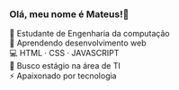 ### Olá, meu nome é Mateus!👋

<!--
**mtscelestino163/mtscelestino163** is a ✨ _special_ ✨ repository because its `README.md` (this file) appears on your GitHub profile.

Here are some ideas to get you started:

- 🔭 I’m currently working on ...
- 🌱 I’m currently learning ...
- 👯 I’m looking to collaborate on ...
- 🤔 I’m looking for help with ...
- 💬 Ask me about ...
- 📫 How to reach me: ...
- 😄 Pronouns: ...
- ⚡ Fun fact: ...
-->

🔭 Estudante de Engenharia da computação <br>
🌱 Aprendendo desenvolvimento web <br>
💻 HTML · CSS · JAVASCRIPT <br>
🔎 Busco estágio na área de TI <br>
⚡ Apaixonado por tecnologia
